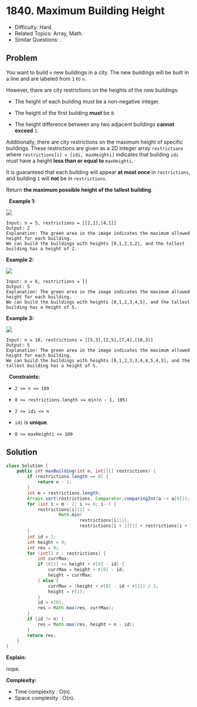 # 1840. Maximum Building Height

- Difficulty: Hard.
- Related Topics: Array, Math.
- Similar Questions: .

## Problem

You want to build ```n``` new buildings in a city. The new buildings will be built in a line and are labeled from ```1``` to ```n```.

However, there are city restrictions on the heights of the new buildings:


	
- The height of each building must be a non-negative integer.
	
- The height of the first building **must** be ```0```.
	
- The height difference between any two adjacent buildings **cannot exceed** ```1```.


Additionally, there are city restrictions on the maximum height of specific buildings. These restrictions are given as a 2D integer array ```restrictions``` where ```restrictions[i] = [idi, maxHeighti]``` indicates that building ```idi``` must have a height **less than or equal to** ```maxHeighti```.

It is guaranteed that each building will appear **at most once** in ```restrictions```, and building ```1``` will **not** be in ```restrictions```.

Return **the **maximum possible height** of the **tallest** building**.

 
**Example 1:**

![](https://assets.leetcode.com/uploads/2021/04/08/ic236-q4-ex1-1.png)

```
Input: n = 5, restrictions = [[2,1],[4,1]]
Output: 2
Explanation: The green area in the image indicates the maximum allowed height for each building.
We can build the buildings with heights [0,1,2,1,2], and the tallest building has a height of 2.
```

**Example 2:**

![](https://assets.leetcode.com/uploads/2021/04/08/ic236-q4-ex2.png)

```
Input: n = 6, restrictions = []
Output: 5
Explanation: The green area in the image indicates the maximum allowed height for each building.
We can build the buildings with heights [0,1,2,3,4,5], and the tallest building has a height of 5.
```

**Example 3:**

![](https://assets.leetcode.com/uploads/2021/04/08/ic236-q4-ex3.png)

```
Input: n = 10, restrictions = [[5,3],[2,5],[7,4],[10,3]]
Output: 5
Explanation: The green area in the image indicates the maximum allowed height for each building.
We can build the buildings with heights [0,1,2,3,3,4,4,5,4,3], and the tallest building has a height of 5.
```

 
**Constraints:**


	
- ```2 <= n <= 109```
	
- ```0 <= restrictions.length <= min(n - 1, 105)```
	
- ```2 <= idi <= n```
	
- ```idi``` is **unique**.
	
- ```0 <= maxHeighti <= 109```



## Solution

```java
class Solution {
    public int maxBuilding(int n, int[][] restrictions) {
        if (restrictions.length == 0) {
            return n - 1;
        }
        int m = restrictions.length;
        Arrays.sort(restrictions, Comparator.comparingInt(a -> a[0]));
        for (int i = m - 2; i >= 0; i--) {
            restrictions[i][1] =
                    Math.min(
                            restrictions[i][1],
                            restrictions[i + 1][1] + restrictions[i + 1][0] - restrictions[i][0]);
        }
        int id = 1;
        int height = 0;
        int res = 0;
        for (int[] r : restrictions) {
            int currMax;
            if (r[1] >= height + r[0] - id) {
                currMax = height + r[0] - id;
                height = currMax;
            } else {
                currMax = (height + r[0] - id + r[1]) / 2;
                height = r[1];
            }
            id = r[0];
            res = Math.max(res, currMax);
        }
        if (id != n) {
            res = Math.max(res, height + n - id);
        }
        return res;
    }
}
```

**Explain:**

nope.

**Complexity:**

* Time complexity : O(n).
* Space complexity : O(n).
